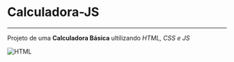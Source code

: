 # Calculadora-JS
___
 Projeto de uma **Calculadora Básica** ultilizando *HTML, CSS e JS*

![HTML](https://user-images.githubusercontent.com/86489781/160394624-86425d26-96a6-42f6-b24f-30be83122b5a.png)
